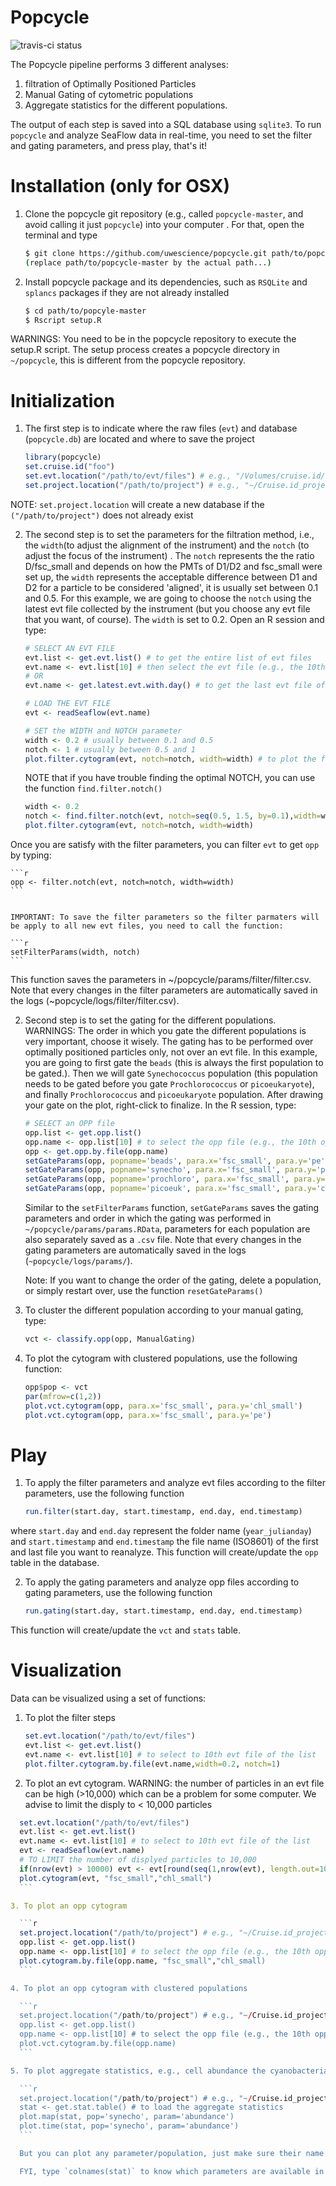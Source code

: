 Popcycle
========

![travis-ci status](https://travis-ci.org/uwescience/popcycle.svg?branch=master)

The Popcycle pipeline performs 3 different analyses:

1. filtration of Optimally Positioned Particles
2. Manual Gating of cytometric populations
3. Aggregate statistics for the different populations.

The output of each step is saved into a SQL database using `sqlite3`. To run `popcycle` and analyze SeaFlow data in real-time, you need to set the filter and gating parameters, and press play, that's it!

# Installation (only for OSX)
1. Clone the popcycle git repository (e.g., called `popcycle-master`, and avoid calling it just `popcycle`) into your computer . For that, open the terminal and type
    ```sh
    $ git clone https://github.com/uwescience/popcycle.git path/to/popcycle-master 
    (replace path/to/popcycle-master by the actual path...)
    ```

2. Install popcycle package and its dependencies, such as `RSQLite` and `splancs` packages if they are not already installed

    ```sh
    $ cd path/to/popcyle-master
    $ Rscript setup.R
    ```
WARNINGS: You need to be in the popcycle repository to execute the setup.R script. The setup process creates a popcycle directory in `~/popcycle`, this is different from the popcycle repository. 

# Initialization
1. The first step is to indicate where the raw files (`evt`) and database (`popcycle.db`) are located and where to save the project

    ```r
    library(popcycle) 
    set.cruise.id("foo")
    set.evt.location("/path/to/evt/files") # e.g., "/Volumes/cruise.id/evt"
    set.project.location("/path/to/project") # e.g., "~/Cruise.id_project"
    ```
NOTE: `set.project.location` will create a new database if the `("/path/to/project")` does not already exist 

2. The second step is to set the parameters for the filtration method, i.e., the `width`(to adjust the alignment of the instrument) and the `notch` (to adjust the focus of the instrument) . The `notch` represents the the ratio D/fsc_small and  depends on how the PMTs of D1/D2 and fsc_small were set up, the `width` represents the acceptable difference between D1 and D2 for a particle to be considered 'aligned', it is usually set between 0.1 and 0.5. For this example, we are going to choose the `notch` using the latest evt file collected by the instrument (but you choose any evt file that you want, of course). The `width` is  set to 0.2. Open an R session and type:

    ```r
    # SELECT AN EVT FILE
    evt.list <- get.evt.list() # to get the entire list of evt files
    evt.name <- evt.list[10] # then select the evt file (e.g., the 10th evt file in the list)
    # OR
    evt.name <- get.latest.evt.with.day() # to get the last evt file of the list
   
    # LOAD THE EVT FILE
    evt <- readSeaflow(evt.name)
    
    # SET the WIDTH and NOTCH parameter
    width <- 0.2 # usually between 0.1 and 0.5
    notch <- 1 # usually between 0.5 and 1
    plot.filter.cytogram(evt, notch=notch, width=width) # to plot the filtration steps
    ```
    
    NOTE that if you have trouble finding the optimal NOTCH, you can use the function `find.filter.notch()`
    ```r
    width <- 0.2
    notch <- find.filter.notch(evt, notch=seq(0.5, 1.5, by=0.1),width=width, do.plot=TRUE)
    plot.filter.cytogram(evt, notch=notch, width=width)
    ```
    
  Once you are satisfy with the filter parameters, you can filter `evt` to get `opp` by typing:
  
    ```r
    opp <- filter.notch(evt, notch=notch, width=width)
    ```


    IMPORTANT: To save the filter parameters so the filter parmaters will be apply to all new evt files, you need to call the function: 
    
    ```r
    setFilterParams(width, notch)
    ```
This function saves the parameters in ~/popcycle/params/filter/filter.csv. Note that every changes in the filter parameters are automatically saved in the logs (~popcycle/logs/filter/filter.csv).


2. Second step is to set the gating for the different populations. WARNINGS: The order in which you gate the different populations is very important, choose it wisely. The gating has to be performed over optimally positioned particles only, not over an evt file. In this example, you are going to first gate the `beads` (this is always the first population to be gated.). Then we will gate `Synechococcus` population (this population needs to be gated before you gate `Prochlorococcus` or `picoeukaryote`), and finally `Prochlorococcus` and `picoeukaryote` population. After drawing your gate on the plot, right-click to finalize.
In the R session, type:

    ```r
    # SELECT an OPP file
    opp.list <- get.opp.list()
    opp.name <- opp.list[10] # to select the opp file (e.g., the 10th opp file in the list)
    opp <- get.opp.by.file(opp.name)
    setGateParams(opp, popname='beads', para.x='fsc_small', para.y='pe')
    setGateParams(opp, popname='synecho', para.x='fsc_small', para.y='pe')
    setGateParams(opp, popname='prochloro', para.x='fsc_small', para.y='chl_small')
    setGateParams(opp, popname='picoeuk', para.x='fsc_small', para.y='chl_small')
    ```

    Similar to the `setFilterParams` function, `setGateParams` saves the gating parameters and order in which the gating was performed in `~/popcycle/params/params.RData`, parameters for each population are also separately saved as a `.csv` file. Note that every changes in the gating parameters are automatically saved in the logs (`~popcycle/logs/params/`).

    Note: If you want to change the order of the gating, delete a population, or simply restart over, use the function 
    `resetGateParams()`
    
3. To cluster the different population according to your manual gating, type:

    ```r
    vct <- classify.opp(opp, ManualGating)
    ```
4. To plot the cytogram with clustered populations, use the following function:

    ```r
    opp$pop <- vct
    par(mfrow=c(1,2))
    plot.vct.cytogram(opp, para.x='fsc_small', para.y='chl_small')
    plot.vct.cytogram(opp, para.x='fsc_small', para.y='pe')
    ```


# Play

1. To apply the filter parameters and analyze evt files according to the filter parameters, use the following function

   ```r
   run.filter(start.day, start.timestamp, end.day, end.timestamp)
   ```
   
 where `start.day` and `end.day` represent the folder name (`year_julianday`) and `start.timestamp` and `end.timestamp` the file name (ISO8601) of the first and last file you want to reanalyze. This function will create/update the `opp` table in the database.

2. To apply the gating parameters and analyze opp files according to gating parameters, use the following function

   ```r
   run.gating(start.day, start.timestamp, end.day, end.timestamp)
   ```

This function will create/update the `vct` and `stats` table.

# Visualization
Data can be visualized using a set of functions:

1. To plot the filter steps

    ```r
    set.evt.location("/path/to/evt/files")
    evt.list <- get.evt.list()
    evt.name <- evt.list[10] # to select to 10th evt file of the list
    plot.filter.cytogram.by.file(evt.name,width=0.2, notch=1)
    ```

2. To plot an evt cytogram. WARNING: the number of particles in an evt file can be high (>10,000) which can be a problem for some computer. We advise to limit the disply to < 10,000 particles 
  ```r
    set.evt.location("/path/to/evt/files")
    evt.list <- get.evt.list()
    evt.name <- evt.list[10] # to select to 10th evt file of the list
    evt <- readSeaflow(evt.name)
    # TO LIMIT the number of displyed particles to 10,000
    if(nrow(evt) > 10000) evt <- evt[round(seq(1,nrow(evt), length.out=10000)),]
    plot.cytogram(evt, "fsc_small","chl_small")
    ```

3. To plot an opp cytogram

    ```r
    set.project.location("/path/to/project") # e.g., "~/Cruise.id_project"
    opp.list <- get.opp.list()
    opp.name <- opp.list[10] # to select the opp file (e.g., the 10th opp file in the list)
    plot.cytogram.by.file(opp.name, "fsc_small","chl_small)
    ```

4. To plot an opp cytogram with clustered populations

    ```r
    set.project.location("/path/to/project") # e.g., "~/Cruise.id_project"
    opp.list <- get.opp.list()
    opp.name <- opp.list[10] # to select the opp file (e.g., the 10th opp file in the list)
    plot.vct.cytogram.by.file(opp.name)
    ```

5. To plot aggregate statistics, e.g., cell abundance the cyanobacteria `Synechococcus` population on a map or over time

    ```r
    set.project.location("/path/to/project") # e.g., "~/Cruise.id_project"
    stat <- get.stat.table() # to load the aggregate statistics
    plot.map(stat, pop='synecho', param='abundance') 
    plot.time(stat, pop='synecho', param='abundance')
    ```

    But you can plot any parameter/population, just make sure their name match the one in the 'stat' table... 

    FYI, type `colnames(stat)` to know which parameters are available in the `stat` table,  and `unique(stat$pop)` to know the name of the different populations.
